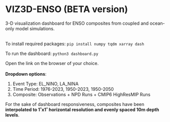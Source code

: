 # VIZ3D-ENSO (BETA version)
3-D visualization dashboard for ENSO composites from coupled and ocean-only model simulations.<br><br>

To install required packages:
```pip install numpy tqdm xarray dash```


To run the dashboard:
```python3 dashboard.py```

Open the link on the browser of your choice.
<br><br>
**Dropdown options**:
1. Event Type: EL_NINO, LA_NINA
2. Time Period: 1976-2023, 1950-2023, 1950-2050
3. Composite: Observations + NPD Runs  + CMIP6 HighResMIP Runs

For the sake of dashboard responsiveness, composites have been **interpolated to 1˚x1˚ horizontal resolution and evenly spaced 10m depth levels**.
